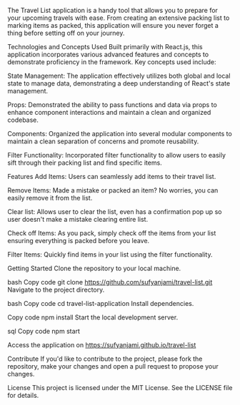 The Travel List application is a handy tool that allows you to prepare for your upcoming travels with ease. From creating an extensive packing list to marking items as packed, this application will ensure you never forget a thing before setting off on your journey.

Technologies and Concepts Used <a name="technologies-and-concepts-used"></a>
Built primarily with React.js, this application incorporates various advanced features and concepts to demonstrate proficiency in the framework. Key concepts used include:

State Management: The application effectively utilizes both global and local state to manage data, demonstrating a deep understanding of React's state management.

Props: Demonstrated the ability to pass functions and data via props to enhance component interactions and maintain a clean and organized codebase.

Components: Organized the application into several modular components to maintain a clean separation of concerns and promote reusability.

Filter Functionality: Incorporated filter functionality to allow users to easily sift through their packing list and find specific items.

Features <a name="features"></a>
Add Items: Users can seamlessly add items to their travel list.

Remove Items: Made a mistake or packed an item? No worries, you can easily remove it from the list.

Clear list: Allows user to clear the list, even has a confirmation pop up so user doesn't make a mistake clearing entire list.

Check off Items: As you pack, simply check off the items from your list ensuring everything is packed before you leave.

Filter Items: Quickly find items in your list using the filter functionality.

Getting Started <a name="getting-started"></a>
Clone the repository to your local machine.

bash
Copy code
git 
clone
https://github.com/sufyanjami/travel-list.git
Navigate to the project directory.

bash
Copy code
cd
 travel-list-application
Install dependencies.

Copy code
npm install
Start the local development server.

sql
Copy code
npm 
start

Access the application on https://sufyanjami.github.io/travel-list

Contribute <a name="contribute"></a>
If you'd like to contribute to the project, please fork the repository, make your changes and open a pull request to propose your changes.

License <a name="license"></a>
This project is licensed under the MIT License. See the LICENSE file for details.
